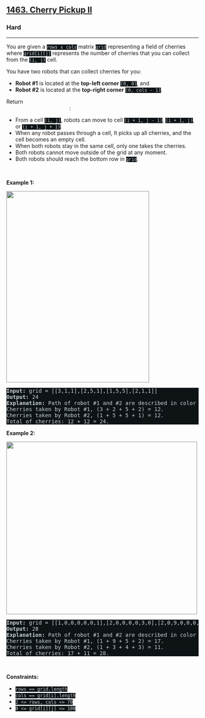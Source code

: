 <h2><a href="https://leetcode.com/problems/cherry-pickup-ii/">1463. Cherry Pickup II</a></h2><h3>Hard</h3><hr><div><p>You are given a <code style="background-color: rgb(14, 19, 22) !important; color: rgb(201, 212, 218) !important;">rows x cols</code> matrix <code style="background-color: rgb(14, 19, 22) !important; color: rgb(201, 212, 218) !important;">grid</code> representing a field of cherries where <code style="background-color: rgb(14, 19, 22) !important; color: rgb(201, 212, 218) !important;">grid[i][j]</code> represents the number of cherries that you can collect from the <code style="background-color: rgb(14, 19, 22) !important; color: rgb(201, 212, 218) !important;">(i, j)</code> cell.</p>

<p>You have two robots that can collect cherries for you:</p>

<ul>
	<li><strong>Robot #1</strong> is located at the <strong>top-left corner</strong> <code style="background-color: rgb(14, 19, 22) !important; color: rgb(201, 212, 218) !important;">(0, 0)</code>, and</li>
	<li><strong>Robot #2</strong> is located at the <strong>top-right corner</strong> <code style="background-color: rgb(14, 19, 22) !important; color: rgb(201, 212, 218) !important;">(0, cols - 1)</code>.</li>
</ul>

<p>Return <em style="color: rgb(255, 255, 255) !important;">the maximum number of cherries collection using both robots by following the rules below</em>:</p>

<ul>
	<li>From a cell <code style="background-color: rgb(14, 19, 22) !important; color: rgb(201, 212, 218) !important;">(i, j)</code>, robots can move to cell <code style="background-color: rgb(14, 19, 22) !important; color: rgb(201, 212, 218) !important;">(i + 1, j - 1)</code>, <code style="background-color: rgb(14, 19, 22) !important; color: rgb(201, 212, 218) !important;">(i + 1, j)</code>, or <code style="background-color: rgb(14, 19, 22) !important; color: rgb(201, 212, 218) !important;">(i + 1, j + 1)</code>.</li>
	<li>When any robot passes through a cell, It picks up all cherries, and the cell becomes an empty cell.</li>
	<li>When both robots stay in the same cell, only one takes the cherries.</li>
	<li>Both robots cannot move outside of the grid at any moment.</li>
	<li>Both robots should reach the bottom row in <code style="background-color: rgb(14, 19, 22) !important; color: rgb(201, 212, 218) !important;">grid</code>.</li>
</ul>

<p>&nbsp;</p>
<p><strong>Example 1:</strong></p>
<img alt="" src="https://assets.leetcode.com/uploads/2020/04/29/sample_1_1802.png" style="width: 374px; height: 501px; filter: brightness(0.75);">
<pre style="background-color: rgb(14, 19, 22) !important; color: rgb(200, 212, 218) !important;"><strong>Input:</strong> grid = [[3,1,1],[2,5,1],[1,5,5],[2,1,1]]
<strong>Output:</strong> 24
<strong>Explanation:</strong> Path of robot #1 and #2 are described in color green and blue respectively.
Cherries taken by Robot #1, (3 + 2 + 5 + 2) = 12.
Cherries taken by Robot #2, (1 + 5 + 5 + 1) = 12.
Total of cherries: 12 + 12 = 24.
</pre>

<p><strong>Example 2:</strong></p>
<img alt="" src="https://assets.leetcode.com/uploads/2020/04/23/sample_2_1802.png" style="width: 500px; height: 452px; filter: brightness(0.75);">
<pre style="background-color: rgb(14, 19, 22) !important; color: rgb(200, 212, 218) !important;"><strong>Input:</strong> grid = [[1,0,0,0,0,0,1],[2,0,0,0,0,3,0],[2,0,9,0,0,0,0],[0,3,0,5,4,0,0],[1,0,2,3,0,0,6]]
<strong>Output:</strong> 28
<strong>Explanation:</strong> Path of robot #1 and #2 are described in color green and blue respectively.
Cherries taken by Robot #1, (1 + 9 + 5 + 2) = 17.
Cherries taken by Robot #2, (1 + 3 + 4 + 3) = 11.
Total of cherries: 17 + 11 = 28.
</pre>

<p>&nbsp;</p>
<p><strong>Constraints:</strong></p>

<ul>
	<li><code style="background-color: rgb(14, 19, 22) !important; color: rgb(201, 212, 218) !important;">rows == grid.length</code></li>
	<li><code style="background-color: rgb(14, 19, 22) !important; color: rgb(201, 212, 218) !important;">cols == grid[i].length</code></li>
	<li><code style="background-color: rgb(14, 19, 22) !important; color: rgb(201, 212, 218) !important;">2 &lt;= rows, cols &lt;= 70</code></li>
	<li><code style="background-color: rgb(14, 19, 22) !important; color: rgb(201, 212, 218) !important;">0 &lt;= grid[i][j] &lt;= 100</code></li>
</ul>
</div>